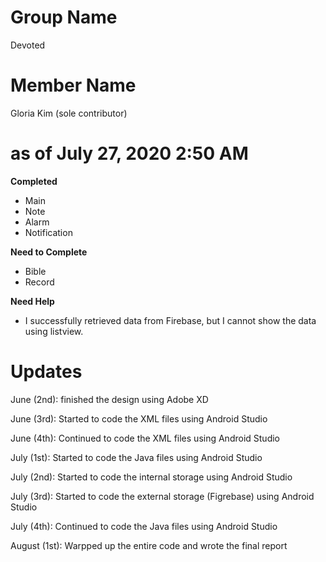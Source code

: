 # Group Name

Devoted

# Member Name

Gloria Kim (sole contributor)

# as of July 27, 2020 2:50 AM

**Completed**

- Main 
- Note
- Alarm
- Notification

**Need to Complete**

- Bible
- Record

**Need Help**
- I successfully retrieved data from Firebase, but I cannot show the data using listview.

# Updates

June (2nd): finished the design using Adobe XD

June (3rd): Started to code the XML files using Android Studio 

June (4th): Continued to code the XML files using Android Studio

July (1st): Started to code the Java files using Android Studio

July (2nd): Started to code the internal storage using Android Studio

July (3rd): Started to code the external storage (Figrebase) using Android Studio

July (4th): Continued to code the Java files using Android Studio

August (1st): Warpped up the entire code and wrote the final report

